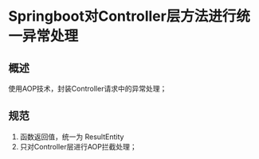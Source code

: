 # Springboot对Controller层方法进行统一异常处理
## 概述
使用AOP技术，封装Controller请求中的异常处理；

## 规范
1. 函数返回值，统一为 ResultEntity
2. 只对Controller层进行AOP拦截处理；
